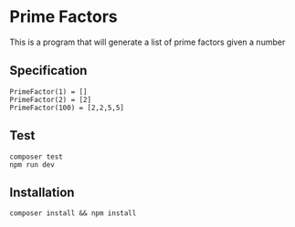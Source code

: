 # Prime Factors

This is a program that will generate a list of prime factors given a number

## Specification

```
PrimeFactor(1) = []
PrimeFactor(2) = [2]
PrimeFactor(100) = [2,2,5,5]
```


## Test
```
composer test
npm run dev
```

## Installation
```
composer install && npm install
```